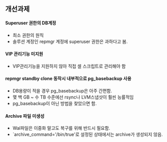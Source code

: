 ## 개선과제

#### Superuser 권한의 DB계정
- 최소 권한의 원칙
- 솔루션 계정인 repmgr 계정에 superuser 권한은 과하다고 봄.

#### VIP 관리기능 미지원
- VIP관리기능을 지원하지 않아 직접 셀 스크립트로 관리해야 함

#### repmgr standby clone 동작시 내부적으로 pg_basebackup 사용
- DB용량이 적을 경우 pg_basebackup은 아주 간편함.
- 몇 백 GB ~ 수 TB 수준에선 rsync나 LVM스냅샷이 훨씬 능률적임
- pg_basebackup이 아닌 방법을 찾았으면 함.

#### Archive 파일 미생성
- Wal파일은 이중화 말고도 복구를 위해 반드시 필요함.
- `archive_command='/bin/true'로 설정된 상태에서는 archive가 생성되지 않음.
